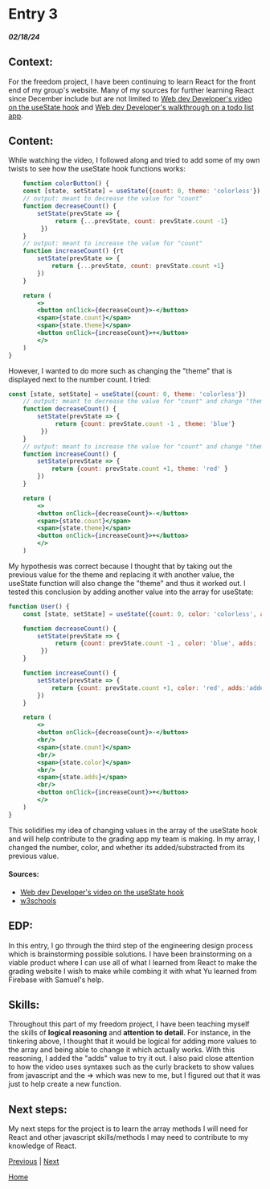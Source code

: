 # Entry 3
##### 02/18/24


## **Context**:

For the freedom project, I have been continuing to learn React for the front end of my group's website. Many of my sources for further learning React since December include but are not limited to [Web dev Developer's video on the useState hook](https://www.youtube.com/watch?v=O6P86uwfdR0&t=559s) and [Web dev Developer's walkthrough on a todo list app](https://www.youtube.com/watch?v=Rh3tobg7hEo).

## **Content**:

While watching the video, I followed along and tried to add some of my own twists to see how the useState hook functions works:

```jsx
    function colorButton() {
    const [state, setState] = useState({count: 0, theme: 'colorless'})
    // output: meant to decrease the value for "count"
    function decreaseCount() {
        setState(prevState => {
             return {...prevState, count: prevState.count -1}
         })
    }
    // output: meant to increase the value for "count"
    function increaseCount() {rt
        setState(prevState => {
            return {...prevState, count: prevState.count +1}
        })
    }

    return (
        <>
        <button onClick={decreaseCount}>-</button>
        <span>{state.count}</span>
        <span>{state.theme}</span>
        <button onClick={increaseCount}>+</button>
        </>
    )
}
```

However, I wanted to do more such as changing the "theme" that is displayed next to the number count. I tried:

```jsx
const [state, setState] = useState({count: 0, theme: 'colorless'})
    // output: meant to decrease the value for "count" and change "theme" into "blue"
    function decreaseCount() {
        setState(prevState => {
             return {count: prevState.count -1 , theme: 'blue'}
         })
    }
    // output: meant to increase the value for "count" and change "theme" into "red"
    function increaseCount() {
        setState(prevState => {
            return {count: prevState.count +1, theme: 'red' }
        })
    }

    return (
        <>
        <button onClick={decreaseCount}>-</button>
        <span>{state.count}</span>
        <span>{state.theme}</span>
        <button onClick={increaseCount}>+</button>
        </>
    )
```

My hypothesis was correct because I thought that by taking out the previous value for the theme and replacing it with another value, the useState function will also change the "theme" and thus it worked out. I tested this conclusion by adding another value into the array for useState:

```jsx
function User() {
    const [state, setState] = useState({count: 0, color: 'colorless', adds: ''})

    function decreaseCount() {
        setState(prevState => {
             return {count: prevState.count -1 , color: 'blue', adds: 'subtracted'}
         })
    }

    function increaseCount() {
        setState(prevState => {
            return {count: prevState.count +1, color: 'red', adds:'added'}
        })
    }

    return (
        <>
        <button onClick={decreaseCount}>-</button>
        <br/>
        <span>{state.count}</span>
        <br/>
        <span>{state.color}</span>
        <br/>
        <span>{state.adds}</span>
        <br/>
        <button onClick={increaseCount}>+</button>
        </>
    )
}
```

This solidifies my idea of changing values in the array of the useState hook and will help contribute to the grading app my team is making. In my array, I changed the number, color, and whether its added/substracted from its previous value.

#### Sources:
* [Web dev Developer's video on the useState hook](https://www.youtube.com/watch?v=O6P86uwfdR0&t=559s)
* [w3schools](https://www.w3schools.com/react/react_usestate.asp)

## **EDP**:

In this entry, I go through the third step of the engineering design process which is brainstorming possible solutions. I have been brainstorming on a viable product where I can use all of what I learned from React to make the grading website I wish to make while combing it with what Yu learned from Firebase with Samuel's help.

## **Skills**:

Throughout this part of my freedom project, I have been teaching myself the skills of **logical reasoning** and **attention to detail**. For instance, in the tinkering above, I thought that it would be logical for adding more values to the array and being able to change it which actually works. With this reasoning, I added the "adds" value to try it out. I also paid close attention to how the video uses syntaxes such as the curly brackets to show values from javascript and the => which was new to me, but I figured out that it was just to help create a new function.

## **Next steps**:

My next steps for the project is to learn the array methods I will need for React and other javascript skills/methods I may need to contribute to my knowledge of React.

[Previous](entry02.md) | [Next](entry04.md)

[Home](../README.md)